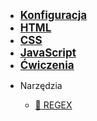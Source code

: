 - <a href="#/config/code_editors" style="font-weight: 700;font-size:17px;"> Konfiguracja </a>
- <a href="#/html/overview" style="font-weight: 700;font-size:17px;">HTML </a>
- <a href="#/css/overview" style="font-weight: 700;font-size:17px;"> CSS </a>
- <a href="#/js/overview" style="font-weight: 700;font-size:17px;"> JavaScript </a>
- <a href="#/ex/html" style="font-weight: 700;font-size:17px;"> Ćwiczenia </a>
<!-- - <a href="#/tools/regex" style="font-weight: 700;font-size:17px;"> Narzędzia </a> -->
- Narzędzia

  - [🤯&nbsp;REGEX](tools/regex.md)
  <!-- - [JSON](tools/json.md) -->